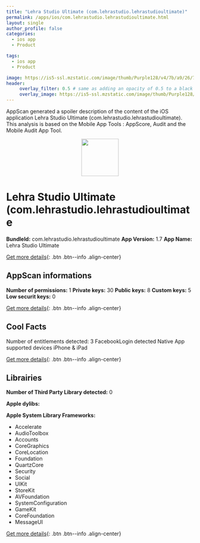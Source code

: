 ```yaml
---
title: "Lehra Studio Ultimate (com.lehrastudio.lehrastudioultimate)"
permalink: /apps/ios/com.lehrastudio.lehrastudioultimate.html
layout: single
author_profile: false
categories: 
  - ios app 
  - Product 

tags: 
  - ios app 
  - Product 

image: https://is5-ssl.mzstatic.com/image/thumb/Purple128/v4/7b/a9/26/7ba926e7-aec4-5ad4-9923-9dada5918db5/AppIcon-1x_U007emarketing-85-220-7.png/512x512bb.jpg
header: 
     overlay_filter: 0.5 # same as adding an opacity of 0.5 to a black background
     overlay_image: https://is5-ssl.mzstatic.com/image/thumb/Purple128/v4/7b/a9/26/7ba926e7-aec4-5ad4-9923-9dada5918db5/AppIcon-1x_U007emarketing-85-220-7.png/512x512bb.jpg
---
```

AppScan generated a spoiler description of the content of the iOS application Lehra Studio Ultimate (com.lehrastudio.lehrastudioultimate). This analysis is based on the Mobile App Tools : AppScore, Audit and the Mobile Audit App Tool.

  
  
<div style="text-align: center;"><img src="https://is5-ssl.mzstatic.com/image/thumb/Purple128/v4/7b/a9/26/7ba926e7-aec4-5ad4-9923-9dada5918db5/AppIcon-1x_U007emarketing-85-220-7.png/512x512bb.jpg" width="100" height="100"></div>  
  
# Lehra Studio Ultimate (com.lehrastudio.lehrastudioultimate

**BundleId:** com.lehrastudio.lehrastudioultimate
**App Version:** 1.7
**App Name:** Lehra Studio Ultimate


[Get more details](/pricing.html){: .btn .btn--info .align-center}  
  
## AppScan informations 

**Number of permissions:** 1
**Private keys:** 30
**Public keys:** 8
**Custom keys:** 5
**Low securit keys:** 0
  
[Get more details](/pricing.html){: .btn .btn--info .align-center}

## Cool Facts

Number of entitlements detected: 3
FacebookLogin detected
Native App
supported devices iPhone & iPad
  
[Get more details](/pricing.html){: .btn .btn--info .align-center}

## Librairies 
**Number of Third Party Library detected:** 0

**Apple dylibs:**


**Apple System Library Frameworks:**
- Accelerate
- AudioToolbox
- Accounts
- CoreGraphics
- CoreLocation
- Foundation
- QuartzCore
- Security
- Social
- UIKit
- StoreKit
- AVFoundation
- SystemConfiguration
- GameKit
- CoreFoundation
- MessageUI


  
[Get more details](/pricing.html){: .btn .btn--info .align-center}

